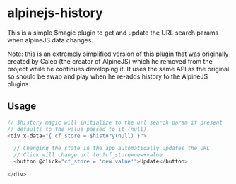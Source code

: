 # alpinejs-history

This is a simple $magic plugin to get and update the URL search params when alpineJS data changes.

Note: this is an extremely simplified version of this plugin that was originally created by Caleb (the creator of AlpineJS) which he removed from the project while he continues developing it. It uses the same API as the original so should be swap and play when he re-adds history to the AlpineJS plugins.

## Usage
```js
// $history magic will initialize to the url search param if present
// defaults to the value passed to it (null)
<div x-data="{ cf_store = $history(null) }">

  // Changing the state in the app automatically updates the URL
  // Click will change url to ?cf_store=new+value
  <button @click="cf_store = 'new value'">Update</button> 

</div>
```

